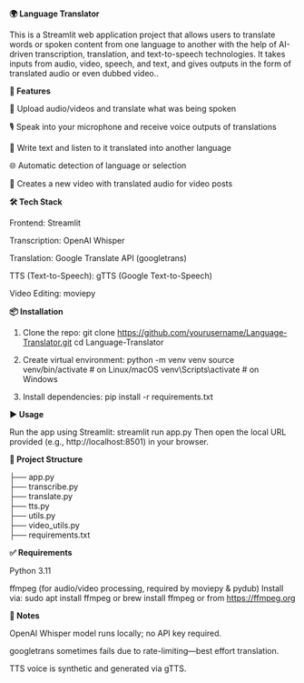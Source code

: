 **🌍 Language Translator**

This is a Streamlit web application project that allows users to translate words or spoken content from one language to another with the help of AI-driven transcription, translation, and text-to-speech technologies. It takes inputs from audio, video, speech, and text, and gives outputs in the form of translated audio or even dubbed video..

**🚀 Features**

🎥 Upload audio/videos and translate what was being spoken

🎙️ Speak into your microphone and receive voice outputs of translations

📝 Write text and listen to it translated into another language

🌐 Automatic detection of language or selection

📼 Creates a new video with translated audio for video posts

**🛠️ Tech Stack**

Frontend: Streamlit

Transcription: OpenAI Whisper

Translation: Google Translate API (googletrans)

TTS (Text-to-Speech): gTTS (Google Text-to-Speech)

Video Editing: moviepy

**📦 Installation**

1. Clone the repo:
git clone https://github.com/yourusername/Language-Translator.git
cd Language-Translator

2. Create virtual environment:
python -m venv venv
source venv/bin/activate    # on Linux/macOS
venv\Scripts\activate       # on Windows

3. Install dependencies:
pip install -r requirements.txt

**▶️ Usage**

Run the app using Streamlit:
streamlit run app.py
Then open the local URL provided (e.g., http://localhost:8501) in your browser.

**📁 Project Structure**

├── app.py              
├── transcribe.py         
├── translate.py         
├── tts.py                
├── utils.py             
├── video_utils.py        
├── requirements.txt 

**✅ Requirements**

Python 3.11

ffmpeg (for audio/video processing, required by moviepy & pydub)
Install via: sudo apt install ffmpeg or brew install ffmpeg or from https://ffmpeg.org

**📌 Notes**

OpenAI Whisper model runs locally; no API key required.

googletrans sometimes fails due to rate-limiting—best effort translation.

TTS voice is synthetic and generated via gTTS.
